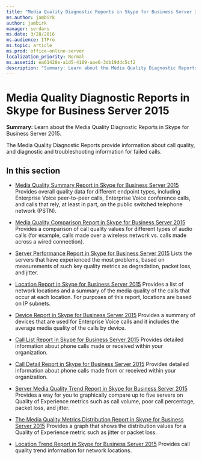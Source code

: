 ```yaml
---
title: "Media Quality Diagnostic Reports in Skype for Business Server 2015"
ms.author: jambirk
author: jambirk
manager: serdars
ms.date: 3/28/2016
ms.audience: ITPro
ms.topic: article
ms.prod: office-online-server
localization_priority: Normal
ms.assetid: ea61428e-a1d5-4189-aae6-3db19ddc5cf2
description: "Summary: Learn about the Media Quality Diagnostic Reports in Skype for Business Server 2015."
---
```


# Media Quality Diagnostic Reports in Skype for Business Server 2015
 
**Summary:** Learn about the Media Quality Diagnostic Reports in Skype for Business Server 2015.
  
The Media Quality Diagnostic Reports provide information about call quality, and diagnostic and troubleshooting information for failed calls.
  
## In this section

- [Media Quality Summary Report in Skype for Business Server 2015](summary.md) Provides overall quality data for different endpoint types, including Enterprise Voice peer-to-peer calls, Enterprise Voice conference calls, and calls that rely, at least in part, on the public switched telephone network (PSTN).
    
- [Media Quality Comparison Report in Skype for Business Server 2015](comparison.md) Provides a comparison of call quality values for different types of audio calls (for example, calls made over a wireless network vs. calls made across a wired connection).
    
- [Server Performance Report in Skype for Business Server 2015](server-performance.md) Lists the servers that have experienced the most problems, based on measurements of such key quality metrics as degradation, packet loss, and jitter.
    
- [Location Report in Skype for Business Server 2015](location-report.md) Provides a list of network locations and a summary of the media quality of the calls that occur at each location. For purposes of this report, locations are based on IP subnets.
    
- [Device Report in Skype for Business Server 2015](device-report.md) Provides a summary of devices that are used for Enterprise Voice calls and it includes the average media quality of the calls by device.
    
- [Call List Report in Skype for Business Server 2015](call-list-report-0.md) Provides detailed information about phone calls made or received within your organization.
    
- [Call Detail Report in Skype for Business Server 2015](call-detail-report.md) Provides detailed information about phone calls made from or received within your organization.
    
- [Server Media Quality Trend Report in Skype for Business Server 2015](server-media-quality-trend-report.md) Provides a way for you to graphically compare up to five servers on Quality of Experience metrics such as call volume, poor call percentage, packet loss, and jitter.
    
- [The Media Quality Metrics Distribution Report in Skype for Business Server 2015](media-quality-metrics-distribution-report.md) Provides a graph that shows the distribution values for a Quality of Experience metric such as jitter or packet loss.
    
- [Location Trend Report in Skype for Business Server 2015](location-trend-report.md) Provides call quality trend information for network locations.
    

